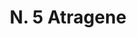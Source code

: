 ---
title: "N. 5 Atragene"
permalink: "/edition/plant005/"
plant-name: "N. 5"
plant-number: "005"
plant-xml: "/assets/xml/plant005.xml"
plant-img1: "/assets/img/plant005_verso.jpg"
plant-img2: "/assets/img/plant005.jpg"
plant-title: "N. 5 Atragene"
plant-wfo-link: ""
plant-kew-link: ""
plant-taxon-content: "Clematis Vitalba L."
layout: single-xml
---